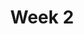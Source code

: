 ---
    title: Week 2
    weekNumber: 2
    days:
      - date: 2023-1-17
        events:          
          "**Lab 0**{: .label .label-lab } [Expressions and Data Types](http://datahub.ucsd.edu/user-redirect/git-sync?repo=https://github.com/dsc-courses/dsc10-2023-wi&subPath=labs/lab00/lab00.ipynb)":

      - date: 2023-1-18
        events:
          "**LEC 4**{: .label .label-lecture } DataFrames: Accessing, Sorting, and Querying - **IN PERSON**":
            "[BPD 9-10](https://notes.dsc10.com/02-data_sets/accessing.html)"
          
          "**DIS 2**{: .label .label-disc } [Python Basics, Arrays, and DataFrames](https://practice.dsc10.com/disc02/index.html)":
                
      - date: 2023-1-20
        events:
          "**LEC 5**{: .label .label-lecture } More Queries and GroupBy ([extra video](https://youtu.be/xg7rnjWnZ48?t=598))":
            "[BPD 10-11](https://notes.dsc10.com/02-data_sets/querying.html)"

      - date: 2023-1-21
        events:
          
          "**Lab 1**{: .label .label-lab } [Arrays and DataFrames](http://datahub.ucsd.edu/user-redirect/git-sync?repo=https://github.com/dsc-courses/dsc10-2023-wi&subPath=labs/lab01/lab01.ipynb)":
---